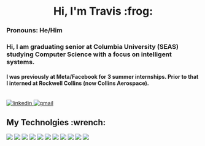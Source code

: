 <h1 align="center">Hi, I'm Travis :frog:</h1>

### Pronouns: He/Him  

### Hi, I am graduating senior at Columbia University (SEAS) studying Computer Science with a focus on intelligent systems.

#### I was previously at Meta/Facebook for 3 summer internships. Prior to that I interned at Rockwell Collins (now Collins Aerospace).

<br>
<span>
  <a href="https://www.linkedin.com/in/travis-gibbs-450059195/" target="blank" ><img alt="linkedin" src="https://img.shields.io/badge/LinkedIn-0077B5?style=for-the-badge&logo=linkedin&logoColor=white" /> </a>
   <a href="mailto:travisgibbs.2019@gmail.com" target="blank" ><img alt="gmail" src="https://img.shields.io/badge/Gmail-D14836?style=for-the-badge&logo=gmail&logoColor=white" /> </a>
</span>

<h2>My Technolgies :wrench:</h2>
<span>
  <img src="https://img.shields.io/badge/Python-FFD43B?style=for-the-badge&logo=python&logoColor=blue" />
  <img src="https://img.shields.io/badge/JavaScript-323330?style=for-the-badge&logo=javascript&logoColor=F7DF1E" />
  <img src="https://img.shields.io/badge/TypeScript-007ACC?style=for-the-badge&logo=typescript&logoColor=white" />
  <img src="https://img.shields.io/badge/C%2B%2B-00599C?style=for-the-badge&logo=c%2B%2B&logoColor=white" />
  <img src="https://img.shields.io/badge/Linux-FCC624?style=for-the-badge&logo=linux&logoColor=black" />
  <img src="https://img.shields.io/badge/HTML5-E34F26?style=for-the-badge&logo=html5&logoColor=white" />
  <img src="https://img.shields.io/badge/CSS3-1572B6?style=for-the-badge&logo=css3&logoColor=white" />
  <img src="https://img.shields.io/badge/Flask-000000?style=for-the-badge&logo=flask&logoColor=white" />
  <img src="https://img.shields.io/badge/React-20232A?style=for-the-badge&logo=react&logoColor=61DAFB" />
  <img src="https://img.shields.io/badge/Node.js-339933?style=for-the-badge&logo=nodedotjs&logoColor=white" />
  <img src="https://img.shields.io/badge/PyTorch-EE4C2C?style=for-the-badge&logo=pytorch&logoColor=white" />
</span>
<br>
